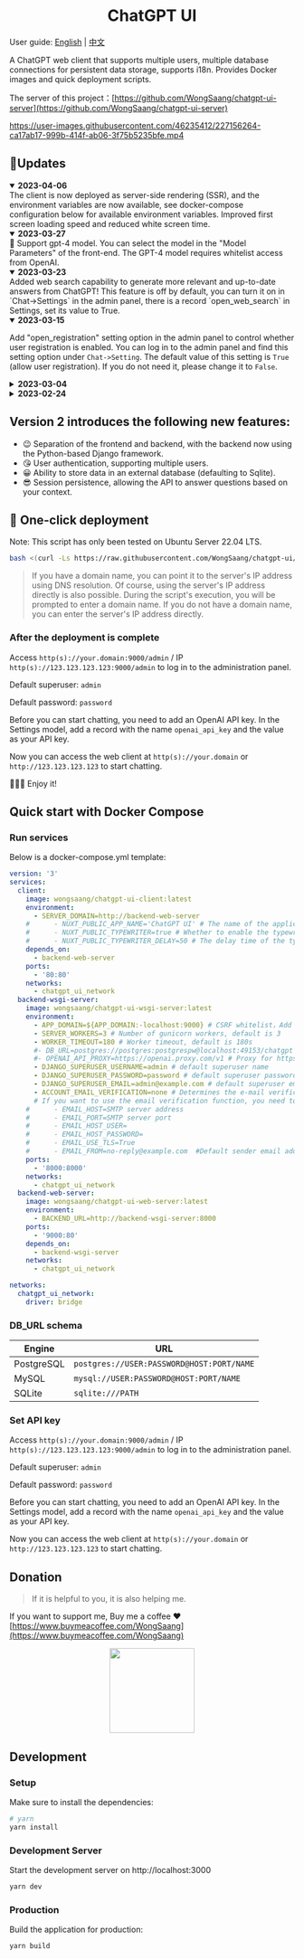 <div align="center">
<h1>ChatGPT UI</h1>
</div>

User guide: [English](https://wongsaang.github.io/chatgpt-ui/) | [中文](https://wongsaang.github.io/chatgpt-ui/zh/)

A ChatGPT web client that supports multiple users, multiple database connections for persistent data storage, supports i18n. Provides Docker images and quick deployment scripts.

The server of this project：[https://github.com/WongSaang/chatgpt-ui-server](https://github.com/WongSaang/chatgpt-ui-server)

https://user-images.githubusercontent.com/46235412/227156264-ca17ab17-999b-414f-ab06-3f75b5235bfe.mp4


## 📢Updates

<details open>
<summary><strong>2023-04-06</strong></summary>
The client is now deployed as server-side rendering (SSR), and the environment variables are now available, see docker-compose configuration below for available environment variables. Improved first screen loading speed and reduced white screen time.
</details>

<details open>
<summary><strong>2023-03-27</strong></summary>
🚀 Support gpt-4 model. You can select the model in the "Model Parameters" of the front-end. 
The GPT-4 model requires whitelist access from OpenAI.
</details>

<details open>
<summary><strong>2023-03-23</strong></summary>
Added web search capability to generate more relevant and up-to-date answers from ChatGPT!
This feature is off by default, you can turn it on in `Chat->Settings` in the admin panel, there is a record `open_web_search` in Settings, set its value to True.

</details>

<details open>
<summary><strong>2023-03-15</strong></summary>

Add "open_registration" setting option in the admin panel to control whether user registration is enabled. You can log in to the admin panel and find this setting option under `Chat->Setting`. The default value of this setting is `True` (allow user registration). If you do not need it, please change it to `False`.


</details>

<details>
<summary><strong>2023-03-04</strong></summary>

**Update to the latest official chat model**  `gpt-3.5-turbo`

**🎉🎉🎉Provide a shell script that can be used to quickly deploy the service to server** [Quick start](#one-click-depolyment)

</details>

<details>

<summary><strong>2023-02-24</strong></summary>
Version 2 is a major update that separates the backend functionality as an independent project, hosted at [chatgpt-ui-server](https://github.com/WongSaang/chatgpt-ui-server). 

If you still wish to use the old version, please visit the [v1 branch](https://github.com/WongSaang/chatgpt-ui/tree/v1).

</details>

## Version 2 introduces the following new features:

- 😉 Separation of the frontend and backend, with the backend now using the Python-based Django framework.
- 😘 User authentication, supporting multiple users.
- 😀 Ability to store data in an external database (defaulting to Sqlite).
- 😎 Session persistence, allowing the API to answer questions based on your context.

## 🚀 One-click deployment <a name="one-click-depolyment"></a>

Note: This script has only been tested on Ubuntu Server 22.04 LTS.

```bash
bash <(curl -Ls https://raw.githubusercontent.com/WongSaang/chatgpt-ui/main/deployment.sh)
```

> If you have a domain name, you can point it to the server's IP address using DNS resolution. Of course, using the server's IP address directly is also possible. 
> During the script's execution, you will be prompted to enter a domain name. If you do not have a domain name, you can enter the server's IP address directly.

### After the deployment is complete

Access `http(s)://your.domain:9000/admin` / IP `http(s)://123.123.123.123:9000/admin` to log in to the administration panel.

Default superuser: `admin`

Default password: `password`

Before you can start chatting, you need to add an OpenAI API key. In the Settings model, add a record with the name `openai_api_key` and the value as your API key.

Now you can access the web client at `http(s)://your.domain` or `http://123.123.123.123` to start chatting.

🎉🎉🎉 Enjoy it!

## Quick start with Docker Compose

### Run services

Below is a docker-compose.yml template:

```yaml
version: '3'
services:
  client:
    image: wongsaang/chatgpt-ui-client:latest
    environment:
      - SERVER_DOMAIN=http://backend-web-server
    #      - NUXT_PUBLIC_APP_NAME='ChatGPT UI' # The name of the application
    #      - NUXT_PUBLIC_TYPEWRITER=true # Whether to enable the typewriter effect, default false
    #      - NUXT_PUBLIC_TYPEWRITER_DELAY=50 # The delay time of the typewriter effect, default 50ms      
    depends_on:
      - backend-web-server
    ports:
      - '80:80'
    networks:
      - chatgpt_ui_network
  backend-wsgi-server:
    image: wongsaang/chatgpt-ui-wsgi-server:latest
    environment:
      - APP_DOMAIN=${APP_DOMAIN:-localhost:9000} # CSRF whitelist，Add the address of your chatgpt-ui-web-server here, default is localhost:9000
      - SERVER_WORKERS=3 # Number of gunicorn workers, default is 3
      - WORKER_TIMEOUT=180 # Worker timeout, default is 180s
      #- DB_URL=postgres://postgres:postgrespw@localhost:49153/chatgpt # If this parameter is not set, the built-in Sqlite will be used by default. It should be noted that if you do not connect to an external database, the data will be lost after the container is destroyed.
      #- OPENAI_API_PROXY=https://openai.proxy.com/v1 # Proxy for https://api.openai.com/v1
      - DJANGO_SUPERUSER_USERNAME=admin # default superuser name
      - DJANGO_SUPERUSER_PASSWORD=password # default superuser password
      - DJANGO_SUPERUSER_EMAIL=admin@example.com # default superuser email
      - ACCOUNT_EMAIL_VERIFICATION=none # Determines the e-mail verification method during signup – choose one of "none", "optional", or "mandatory". Default is "optional". If you don't need to verify the email, you can set it to "none".
      # If you want to use the email verification function, you need to configure the following parameters
    #      - EMAIL_HOST=SMTP server address
    #      - EMAIL_PORT=SMTP server port
    #      - EMAIL_HOST_USER=
    #      - EMAIL_HOST_PASSWORD=
    #      - EMAIL_USE_TLS=True
    #      - EMAIL_FROM=no-reply@example.com  #Default sender email address
    ports:
      - '8000:8000'
    networks:
      - chatgpt_ui_network
  backend-web-server:
    image: wongsaang/chatgpt-ui-web-server:latest
    environment:
      - BACKEND_URL=http://backend-wsgi-server:8000
    ports:
      - '9000:80'
    depends_on:
      - backend-wsgi-server
    networks:
      - chatgpt_ui_network

networks:
  chatgpt_ui_network:
    driver: bridge
```

### DB_URL schema

| Engine               | URL                                              |
|----------------------|--------------------------------------------------|
| PostgreSQL           | ``postgres://USER:PASSWORD@HOST:PORT/NAME``      |
| MySQL                | ``mysql://USER:PASSWORD@HOST:PORT/NAME``         |
| SQLite               | ``sqlite:///PATH``                               |


### Set API key

Access `http(s)://your.domain:9000/admin` / IP `http(s)://123.123.123.123:9000/admin` to log in to the administration panel.

Default superuser: `admin`

Default password: `password`

Before you can start chatting, you need to add an OpenAI API key. In the Settings model, add a record with the name `openai_api_key` and the value as your API key.

Now you can access the web client at `http(s)://your.domain` or `http://123.123.123.123` to start chatting.

## Donation

> If it is helpful to you, it is also helping me. 

If you want to support me, Buy me a coffee ❤️ [https://www.buymeacoffee.com/WongSaang](https://www.buymeacoffee.com/WongSaang)

<p align="center">
  <img height="150" src="https://github.com/WongSaang/chatgpt-ui/blob/main/demos/bmc_qr.png?raw=true"/>
</p>

## Development

### Setup

Make sure to install the dependencies:

```bash
# yarn
yarn install
```

### Development Server

Start the development server on http://localhost:3000

```bash
yarn dev
```

### Production

Build the application for production:

```bash
yarn build
```
